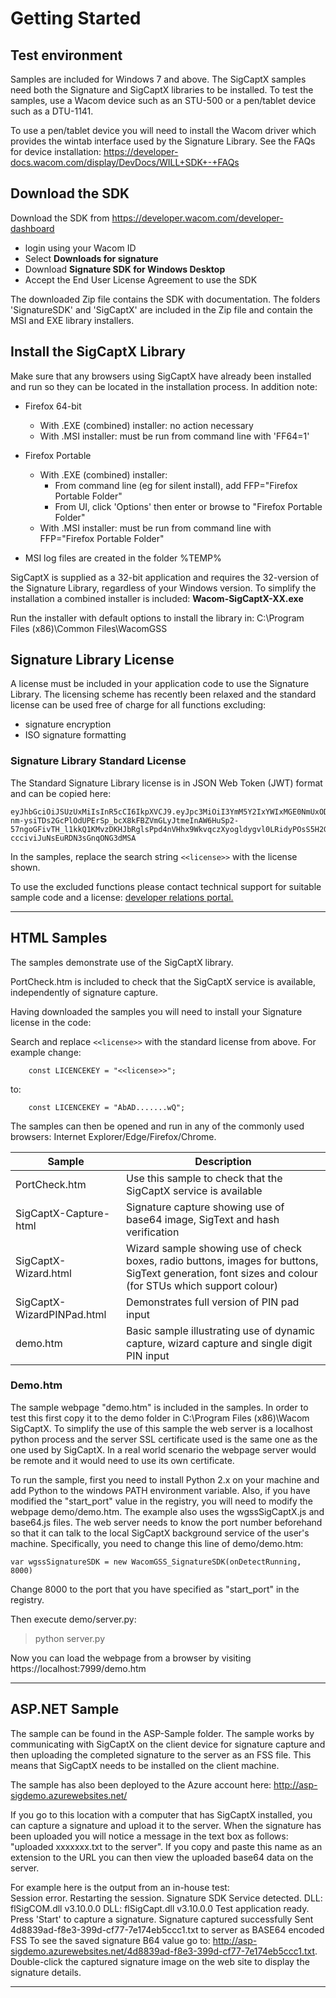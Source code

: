 # Getting Started 

## Test environment

Samples are included for Windows 7 and above.
The SigCaptX samples need both the Signature and SigCaptX libraries to be installed.
To test the samples, use a Wacom device such as an STU-500 or a pen/tablet device such as a DTU-1141.

To use a pen/tablet device you will need to install the Wacom driver which provides the wintab interface used by the Signature Library.
See the FAQs for device installation:
https://developer-docs.wacom.com/display/DevDocs/WILL+SDK+-+FAQs


## Download the SDK

Download the SDK from https://developer.wacom.com/developer-dashboard

* login using your Wacom ID
* Select **Downloads for signature**
* Download **Signature SDK for Windows Desktop**
* Accept the End User License Agreement to use the SDK

The downloaded Zip file contains the SDK with documentation.
The folders 'SignatureSDK' and 'SigCaptX' are included in the Zip file and contain the MSI and EXE library installers.


## Install the SigCaptX Library

Make sure that any browsers using SigCaptX have already been installed and run so they can be located in the installation process.
In addition note:

* Firefox 64-bit
    * With .EXE (combined) installer: no action necessary
    * With .MSI installer: must be run from command line with 'FF64=1'

* Firefox Portable
    * With .EXE (combined) installer:  
        * From command line (eg for silent install), add FFP="Firefox Portable Folder"
        * From UI, click 'Options' then enter or browse to "Firefox Portable Folder"
    * With .MSI installer:  must be run from command line with FFP="Firefox Portable Folder"
    
* MSI log files are created in the folder %TEMP%


SigCaptX is supplied as a 32-bit application and requires the 32-version of the Signature Library, regardless of your Windows version.
To simplify the installation a combined installer is included:
**Wacom-SigCaptX-XX.exe**

Run the installer with default options to install the library in:
C:\Program Files (x86)\Common Files\WacomGSS

## Signature Library License

A license must be included in your application code to use the Signature Library.
The licensing scheme has recently been relaxed and the standard license can be used free of charge for all functions excluding:
- signature encryption
- ISO signature formatting

### Signature Library Standard License

The Standard Signature Library license is in JSON Web Token (JWT) format and can be copied here:

```
eyJhbGciOiJSUzUxMiIsInR5cCI6IkpXVCJ9.eyJpc3MiOiI3YmM5Y2IxYWIxMGE0NmUxODI2N2E5MTJkYTA2ZTI3NiIsImV4cCI6MjE0NzQ4MzY0NywiaWF0IjoxNTYwOTUwMjcyLCJyaWdodHMiOlsiU0lHX1NES19DT1JFIiwiU0lHQ0FQVFhfQUNDRVNTIl0sImRldmljZXMiOlsiV0FDT01fQU5ZIl0sInR5cGUiOiJwcm9kIiwibGljX25hbWUiOiJTaWduYXR1cmUgU0RLIiwid2Fjb21faWQiOiI3YmM5Y2IxYWIxMGE0NmUxODI2N2E5MTJkYTA2ZTI3NiIsImxpY191aWQiOiJiODUyM2ViYi0xOGI3LTQ3OGEtYTlkZS04NDlmZTIyNmIwMDIiLCJhcHBzX3dpbmRvd3MiOltdLCJhcHBzX2lvcyI6W10sImFwcHNfYW5kcm9pZCI6W10sIm1hY2hpbmVfaWRzIjpbXX0.ONy3iYQ7lC6rQhou7rz4iJT_OJ20087gWz7GtCgYX3uNtKjmnEaNuP3QkjgxOK_vgOrTdwzD-nm-ysiTDs2GcPlOdUPErSp_bcX8kFBZVmGLyJtmeInAW6HuSp2-57ngoGFivTH_l1kkQ1KMvzDKHJbRglsPpd4nVHhx9WkvqczXyogldygvl0LRidyPOsS5H2GYmaPiyIp9In6meqeNQ1n9zkxSHo7B11mp_WXJXl0k1pek7py8XYCedCNW5qnLi4UCNlfTd6Mk9qz31arsiWsesPeR9PN121LBJtiPi023yQU8mgb9piw_a-ccciviJuNsEuRDN3sGnqONG3dMSA
```
In the samples, replace the search string `<<license>>` with the license shown.

To use the excluded functions please contact technical support for suitable sample code and a license:
[developer relations portal.](https://developer.wacom.com/developer-dashboard/support)

---

## HTML Samples

The samples demonstrate use of the SigCaptX library.

PortCheck.htm is included to check that the SigCaptX service is available, independently of signature capture.

Having downloaded the samples you will need to install your Signature license in the code:

Search and replace `<<license>>` with the standard license from above.
For example change:
```
    const LICENCEKEY = "<<license>>";
```    
to:
```
    const LICENCEKEY = "AbAD.......wQ";
```    

The samples can then be opened and run in any of the commonly used browsers: Internet Explorer/Edge/Firefox/Chrome.


| Sample                        | Description                                                           |
| ----------------------------- | --------------------------------------------------------------------- |
| PortCheck.htm                 | Use this sample to check that the SigCaptX service is available |
| SigCaptX-Capture-html         | Signature capture showing use of base64 image, SigText and hash verification |
| SigCaptX-Wizard.html          | Wizard sample showing use of check boxes, radio buttons, images for buttons, SigText generation, font sizes and colour (for STUs which support colour) |
| SigCaptX-WizardPINPad.html    | Demonstrates full version of PIN pad input |
| demo.htm                      | Basic sample illustrating use of dynamic capture, wizard capture and single digit PIN input |


### Demo.htm

The sample webpage "demo.htm" is included in the samples. In order to test this first copy it to the demo folder in C:\Program Files (x86)\Wacom SigCaptX. 
To simplify the use of this sample the web server is a localhost python process and the server SSL certificate used is the same one as the one used by SigCaptX.
In a real world scenario the webpage server would be remote and it would need to use its own certificate.

To run the sample, first you need to install Python 2.x on your machine and add Python to the windows PATH environment variable. Also, if you have modified the "start_port" value in the registry, you will need to modify the webpage demo/demo.htm. 
The example also uses the wgssSigCaptX.js and base64.js files. The web server needs to know the port number beforehand so that it can talk to the local SigCaptX background service of the user's machine. 
Specifically, you need to change this line of demo/demo.htm:

```
var wgssSignatureSDK = new WacomGSS_SignatureSDK(onDetectRunning, 8000)
```

Change 8000 to the port that you have specified as "start_port" in the registry.

Then execute demo/server.py:

> python server.py

Now you can load the webpage from a browser by visiting https://localhost:7999/demo.htm

----

## ASP.NET Sample
        
The sample can be found in the ASP-Sample folder.
The sample works by communicating with SigCaptX on the client device for signature capture and then uploading the completed signature to the server as an FSS file. 
This means that SigCaptX needs to be installed on the client machine. 

The sample has also been deployed to the Azure account here: http://asp-sigdemo.azurewebsites.net/ 

If you go to this location with a computer that has SigCaptX installed, you can capture a signature and upload it to the server. 
When the signature has been uploaded you will notice a message in the text box as follows: "uploaded xxxxxxx.txt to the server". 
If you copy and paste this name as an extension to the URL you can then view the uploaded base64 data on the server. 

For example here is the output from an in-house test:  
	Session error. Restarting the session.
	Signature SDK Service detected.
	DLL: flSigCOM.dll  v3.10.0.0
	DLL: flSigCapt.dll v3.10.0.0
	Test application ready.
	Press 'Start' to capture a signature.
	Signature captured successfully
	Sent 4d8839ad-f8e3-399d-cf77-7e174eb5ccc1.txt to server as BASE64 encoded FSS
To see the saved signature B64 value go to: http://asp-sigdemo.azurewebsites.net/4d8839ad-f8e3-399d-cf77-7e174eb5ccc1.txt. 
Double-click the captured signature image on the web site to display the signature details.

---


